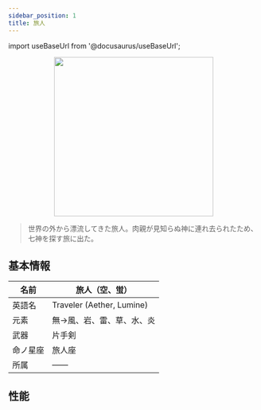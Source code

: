```yaml
---
sidebar_position: 1
title: 旅人
---
```


import useBaseUrl from '@docusaurus/useBaseUrl';

<div align="center"><img src={useBaseUrl('/img/characters/gacha/Traveler.webp')} width="320" /></div>

> 世界の外から漂流してきた旅人。肉親が見知らぬ神に連れ去られたため、七神を探す旅に出た。

## 基本情報

|名前|旅人（空、蛍）|
|---|---|
|英語名|Traveler (Aether, Lumine) |
|元素|無→風、岩、雷、草、水、炎|
|武器|片手剣|
|命ノ星座|旅人座|
|所属|――|

## 性能

